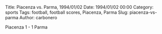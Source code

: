 Title: Piacenza vs. Parma, 1994/01/02
Date: 1994/01/02 00:00
Category: sports
Tags: football, football scores, Piacenza, Parma
Slug: piacenza-vs-parma
Author: carbonero


Piacenza 1 - 1 Parma
